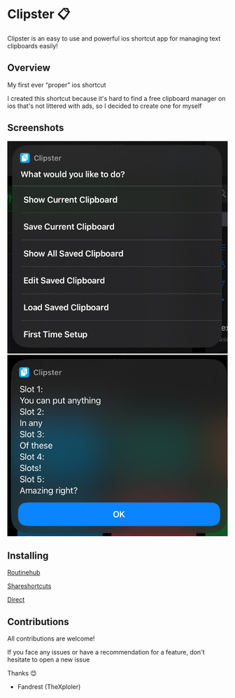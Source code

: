 
# Clipster 📋
Clipster is an easy to use and powerful ios shortcut app for managing text clipboards easily!

## Overview
My first ever “proper” ios shortcut
  
I created this shortcut because it's hard to find a free clipboard manager on ios that's not littered with ads, so I decided to create one for myself

## Screenshots
![Screenshot 1](IMG_6509.jpeg)
![Screenshot 1](IMG_6510.jpeg)

## Installing

[Routinehub](https://routinehub.co/shortcut/17960/)

[Shareshortcuts](https://shareshortcuts.com/shortcuts/2705-clipster.html)

[Direct](https://www.icloud.com/shortcuts/19427c5fd906404e8fdb18c1b97286af)

## Contributions
All contributions are welcome!

If you face any issues or have a recommendation for a feature, don't hesitate to open a new issue

Thanks 😊
- Fandrest (TheXploler)
